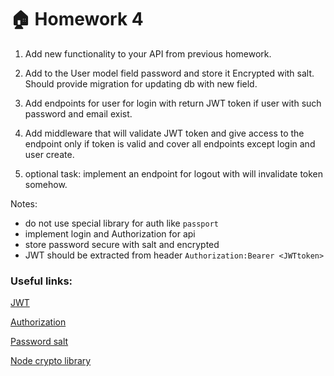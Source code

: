# :house: Homework 4

1. Add new functionality to your API from previous homework.
   
2. Add to the User model field password and store it Encrypted with salt. Should provide migration for updating db with new field.

3. Add endpoints for user for login with return JWT token if user with such password and email exist.

4. Add middleware that will validate JWT token and give access to the endpoint only if token is valid and cover all endpoints except login and user create.
   
5. optional task: implement an endpoint for logout with will invalidate token somehow.
   
Notes:

- do not use special library for auth like `passport`
- implement login and Authorization for api
- store password secure with salt and encrypted
- JWT should be extracted from header `Authorization:Bearer <JWTtoken>`

### Useful links:

[JWT](https://jwt.io/introduction)

[Authorization](https://developer.mozilla.org/en-US/docs/Web/HTTP/Headers/Authorization)

[Password salt](https://en.wikipedia.org/wiki/Salt_(cryptography))

[Node crypto library](https://nodejs.org/api/crypto.html)
